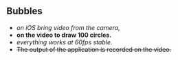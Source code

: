 ## Bubbles
* *on iOS bring video from the camera,*
* **on the video to draw 100 circles.**
* _everything works at 60fps stable._
* ~~The output of the application is recorded on the video.~~
